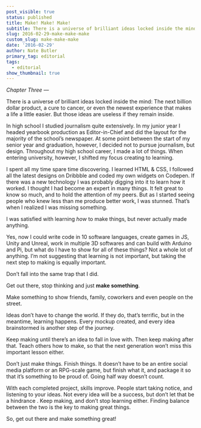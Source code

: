 ```yaml
---
post_visible: true
status: published
title: Make! Make! Make!
subtitle: There is a universe of brilliant ideas locked inside the mind.
slug: 2016-02-29-make-make-make
custom_slug: make-make-make
date: '2016-02-29'
author: Nate Butler
primary_tag: editorial
tags:
  - editorial
show_thumbnail: true
---
```

<p><em>Chapter Three —</em></p><p>There is a universe of brilliant ideas locked inside the mind: The next billion dollar product, a cure to cancer, or even the newest experience that makes a life a little easier. But those ideas are useless if they remain inside.</p><p>In high school I studied journalism quite extensively. In my junior year I headed yearbook production as Editor-in-Chief and did the layout for the majority of the school’s newspaper. At some point between the start of my senior year and graduation, however, I decided not to pursue journalism, but design. Throughout my high school career, I made a lot of things. When entering university, however, I shifted my focus creating to learning.</p><p>I spent all my time spare time discovering. I learned HTML &amp; CSS, I followed all the latest designs on Dribbble and coded my own widgets on Codepen. If there was a new technology I was probably digging into it to learn how it worked. I thought I had become an expert in many things. It felt great to know so much, and to hold the attention of my peers. But as I started seeing people who knew less than me produce better work, I was stunned. That’s when I realized I was missing something.</p><p>I was satisfied with learning <em>how</em> to make things, but never actually made anything.</p><p>Yes, now I could write code in 10 software languages, create games in JS, Unity and Unreal, work in multiple 3D softwares and can build with Arduino and Pi, but what do I have to show for all of these things? Not a whole lot of anything. I’m not suggesting that learning is not important, but taking the next step to making is equally important.</p><p>Don’t fall into the same trap that I did.</p><p>Get out there, stop thinking and just <strong>make something</strong>.</p><p>Make something to show friends, family, coworkers and even people on the street.</p><p>Ideas don’t have to change the world. If they do, that’s terrific, but in the meantime, learning happens. Every mockup created, and every idea brainstormed is another step of the journey.</p><p>Keep making until there’s an idea to fall in love with. Then keep making after that. Teach others how to make, so that the next generation won’t miss this important lesson either.</p><p>Don’t just make things. Finish things. It doesn’t have to be an entire social media platform or an RPG-scale game, but finish what it, and package it so that it’s something to be proud of. Going half way doesn’t count.</p><p>With each completed project, skills improve. People start taking notice, and listening to your ideas. Not every idea will be a success, but don’t let that be a hindrance . Keep making, and don’t stop learning either. Finding balance between the two is the key to making great things.</p><p>So, get out there and make something great!</p>